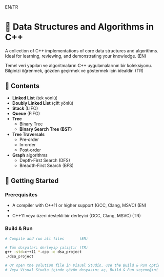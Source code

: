 EN/TR
# 🧠 Data Structures and Algorithms in C++

A collection of C++ implementations of core data structures and algorithms. Ideal for learning, reviewing, and demonstrating your knowledge. (EN)

Temel veri yapıları ve algoritmaların C++ uygulamalarının bir koleksiyonu. Bilginizi öğrenmek, gözden geçirmek ve göstermek için idealdir. (TR)

## 📁 Contents
- **Linked List** (tek yönlü)
- **Doubly Linked List** (çift yönlü)
- **Stack** (LIFO)
- **Queue** (FIFO)
- **Tree**
  - Binary Tree
  - **Binary Search Tree (BST)**
- **Tree Traversals**
  - Pre‑order
  - In‑order
  - Post‑order
- **Graph** algorithms
  - Depth‑First Search (DFS)
  - Breadth‑First Search (BFS)

## 🚀 Getting Started

### Prerequisites
- A compiler with C++11 or higher support (GCC, Clang, MSVC) (EN)
- 
- C++11 veya üzeri destekli bir derleyici (GCC, Clang, MSVC) (TR)

### Build & Run
```bash
# Compile and run all files       (EN)

# Tüm dosyaları derleyip çalıştır (TR)
g++ -std=c++11 *.cpp -o dsa_project
./dsa_project

# Or open the solution file in Visual Studio, use the Build & Run option.      (EN)
# Veya Visual Studio içinde çözüm dosyasını aç, Build & Run seçeneğini kullan. (TR)
